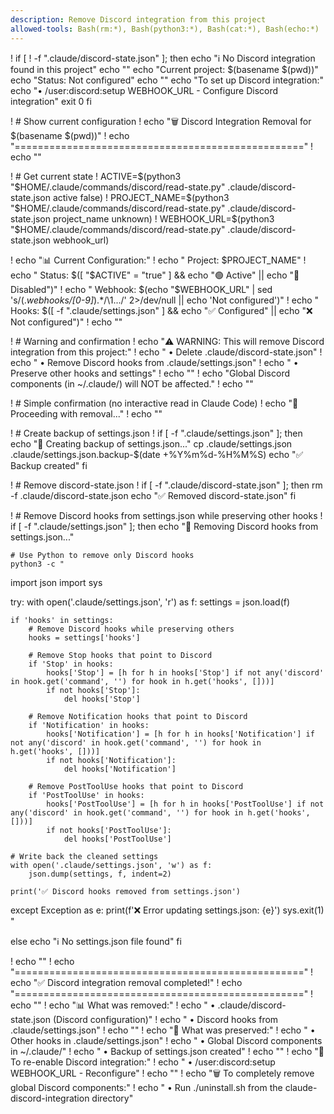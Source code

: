 ```yaml
---
description: Remove Discord integration from this project
allowed-tools: Bash(rm:*), Bash(python3:*), Bash(cat:*), Bash(echo:*)
---
```


! if [ ! -f ".claude/discord-state.json" ]; then
    echo "ℹ️  No Discord integration found in this project"
    echo ""
    echo "Current project: $(basename $(pwd))"
    echo "Status: Not configured"
    echo ""
    echo "To set up Discord integration:"
    echo "• /user:discord:setup WEBHOOK_URL - Configure Discord integration"
    exit 0
  fi

! # Show current configuration
! echo "🗑️  Discord Integration Removal for $(basename $(pwd))"
! echo "=================================================="
! echo ""

! # Get current state
! ACTIVE=$(python3 "$HOME/.claude/commands/discord/read-state.py" .claude/discord-state.json active false)
! PROJECT_NAME=$(python3 "$HOME/.claude/commands/discord/read-state.py" .claude/discord-state.json project_name unknown)
! WEBHOOK_URL=$(python3 "$HOME/.claude/commands/discord/read-state.py" .claude/discord-state.json webhook_url)

! echo "📊 Current Configuration:"
! echo "  Project: $PROJECT_NAME"
! echo "  Status: $([ "$ACTIVE" = "true" ] && echo "🟢 Active" || echo "🔴 Disabled")"
! echo "  Webhook: $(echo "$WEBHOOK_URL" | sed 's/\(.*webhooks\/[0-9]*\).*/\1.../' 2>/dev/null || echo 'Not configured')"
! echo "  Hooks: $([ -f ".claude/settings.json" ] && echo "✅ Configured" || echo "❌ Not configured")"
! echo ""

! # Warning and confirmation
! echo "⚠️  WARNING: This will remove Discord integration from this project:"
! echo "  • Delete .claude/discord-state.json"
! echo "  • Remove Discord hooks from .claude/settings.json"
! echo "  • Preserve other hooks and settings"
! echo ""
! echo "Global Discord components (in ~/.claude/) will NOT be affected."
! echo ""

! # Simple confirmation (no interactive read in Claude Code)
! echo "🔄 Proceeding with removal..."
! echo ""

! # Create backup of settings.json
! if [ -f ".claude/settings.json" ]; then
    echo "📁 Creating backup of settings.json..."
    cp .claude/settings.json .claude/settings.json.backup-$(date +%Y%m%d-%H%M%S)
    echo "✅ Backup created"
  fi

! # Remove discord-state.json
! if [ -f ".claude/discord-state.json" ]; then
    rm -f .claude/discord-state.json
    echo "✅ Removed discord-state.json"
  fi

! # Remove Discord hooks from settings.json while preserving other hooks
! if [ -f ".claude/settings.json" ]; then
    echo "🔧 Removing Discord hooks from settings.json..."
    
    # Use Python to remove only Discord hooks
    python3 -c "
import json
import sys

try:
    with open('.claude/settings.json', 'r') as f:
        settings = json.load(f)
    
    if 'hooks' in settings:
        # Remove Discord hooks while preserving others
        hooks = settings['hooks']
        
        # Remove Stop hooks that point to Discord
        if 'Stop' in hooks:
            hooks['Stop'] = [h for h in hooks['Stop'] if not any('discord' in hook.get('command', '') for hook in h.get('hooks', []))]
            if not hooks['Stop']:
                del hooks['Stop']
        
        # Remove Notification hooks that point to Discord  
        if 'Notification' in hooks:
            hooks['Notification'] = [h for h in hooks['Notification'] if not any('discord' in hook.get('command', '') for hook in h.get('hooks', []))]
            if not hooks['Notification']:
                del hooks['Notification']
        
        # Remove PostToolUse hooks that point to Discord
        if 'PostToolUse' in hooks:
            hooks['PostToolUse'] = [h for h in hooks['PostToolUse'] if not any('discord' in hook.get('command', '') for hook in h.get('hooks', []))]
            if not hooks['PostToolUse']:
                del hooks['PostToolUse']
    
    # Write back the cleaned settings
    with open('.claude/settings.json', 'w') as f:
        json.dump(settings, f, indent=2)
    
    print('✅ Discord hooks removed from settings.json')

except Exception as e:
    print(f'❌ Error updating settings.json: {e}')
    sys.exit(1)
"
    
  else
    echo "ℹ️  No settings.json file found"
  fi

! echo ""
! echo "=================================================="
! echo "✅ Discord integration removal completed!"
! echo "=================================================="
! echo ""
! echo "📊 What was removed:"
! echo "  • .claude/discord-state.json (Discord configuration)"
! echo "  • Discord hooks from .claude/settings.json"
! echo ""
! echo "📁 What was preserved:"
! echo "  • Other hooks in .claude/settings.json"
! echo "  • Global Discord components in ~/.claude/"
! echo "  • Backup of settings.json created"
! echo ""
! echo "🔄 To re-enable Discord integration:"
! echo "  • /user:discord:setup WEBHOOK_URL - Reconfigure"
! echo ""
! echo "🗑️  To completely remove global Discord components:"
! echo "  • Run ./uninstall.sh from the claude-discord-integration directory"